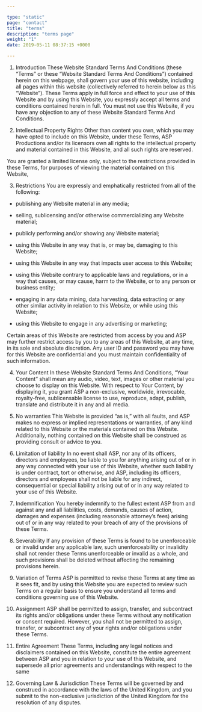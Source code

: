 ```yaml
---

type: "static"
page: "contact"
title: "terms"
description: "terms page"
weight: "1"
date: 2019-05-11 08:37:15 +0000

---
```


1. Introduction
These Website Standard Terms And Conditions (these “Terms” or these “Website Standard Terms And Conditions”) contained herein on this webpage, shall govern your use of this website, including all pages within this website (collectively referred to herein below as this “Website”). These Terms apply in full force and effect to your use of this Website and by using this Website, you expressly accept all terms and conditions contained herein in full. You must not use this Website, if you have any objection to any of these Website Standard Terms And Conditions.

2. Intellectual Property Rights
Other than content you own, which you may have opted to include on this Website, under these Terms, ASP Productions and/or its licensors own all rights to the intellectual property and material contained in this Website, and all such rights are reserved.

You are granted a limited license only, subject to the restrictions provided in these Terms, for purposes of viewing the material contained on this Website,

3. Restrictions
You are expressly and emphatically restricted from all of the following:

- publishing any Website material in any media;

- selling, sublicensing and/or otherwise commercializing any Website material;

- publicly performing and/or showing any Website material;

- using this Website in any way that is, or may be, damaging to this Website;

- using this Website in any way that impacts user access to this Website;

- using this Website contrary to applicable laws and regulations, or in a way that causes, or may cause, harm to the Website, or to any person or business entity;

- engaging in any data mining, data harvesting, data extracting or any other similar activity in relation to this Website, or while using this Website;

- using this Website to engage in any advertising or marketing;

Certain areas of this Website are restricted from access by you and ASP may further restrict access by you to any areas of this Website, at any time, in its sole and absolute discretion.  Any user ID and password you may have for this Website are confidential and you must maintain confidentiality of such information.

4. Your Content
In these Website Standard Terms And Conditions, “Your Content” shall mean any audio, video, text, images or other material you choose to display on this Website. With respect to Your Content, by displaying it, you grant ASP a non-exclusive, worldwide, irrevocable, royalty-free, sublicensable license to use, reproduce, adapt, publish, translate and distribute it in any and all media.

5. No warranties
This Website is provided “as is,” with all faults, and ASP makes no express or implied representations or warranties, of any kind related to this Website or the materials contained on this Website. Additionally, nothing contained on this Website shall be construed as providing consult or advice to you.

6. Limitation of liability
In no event shall ASP, nor any of its officers, directors and employees, be liable to you for anything arising out of or in any way connected with your use of this Website, whether such liability is under contract, tort or otherwise, and ASP, including its officers, directors and employees shall not be liable for any indirect, consequential or special liability arising out of or in any way related to your use of this Website.

7. Indemnification
You hereby indemnify to the fullest extent ASP from and against any and all liabilities, costs, demands, causes of action, damages and expenses (including reasonable attorney’s fees) arising out of or in any way related to your breach of any of the provisions of these Terms.

8. Severability
If any provision of these Terms is found to be unenforceable or invalid under any applicable law, such unenforceability or invalidity shall not render these Terms unenforceable or invalid as a whole, and such provisions shall be deleted without affecting the remaining provisions herein.

9. Variation of Terms
ASP is permitted to revise these Terms at any time as it sees fit, and by using this Website you are expected to review such Terms on a regular basis to ensure you understand all terms and conditions governing use of this Website.

10. Assignment
ASP shall be permitted to assign, transfer, and subcontract its rights and/or obligations under these Terms without any notification or consent required. However, you shall not be permitted to assign, transfer, or subcontract any of your rights and/or obligations under these Terms.

11. Entire Agreement
These Terms, including any legal notices and disclaimers contained on this Website, constitute the entire agreement between ASP and you in relation to your use of this Website, and supersede all prior agreements and understandings with respect to the same

12. Governing Law & Jurisdiction
These Terms will be governed by and construed in accordance with the laws of the United Kingdom, and you submit to the non-exclusive jurisdiction of the United Kingdom for the resolution of any disputes.